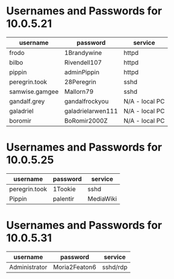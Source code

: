 # Usernames and Passwords for 10.0.5.21
|username|password|service|
|--------|--------|-------|
|frodo|1Brandywine|httpd|
|bilbo|Rivendell107|httpd|
|pippin|adminPippin|httpd|
|peregrin.took|28Peregrin|sshd|
|samwise.gamgee|Mallorn79|sshd|
|gandalf.grey|gandalfrockyou|N/A - local PC|
|galadriel|galadrielarwen111|N/A - local PC|
|boromir|BoRomir2000Z|N/A - local PC|


# Usernames and Passwords for 10.0.5.25
|username|password|service|
|--------|--------|-------|
|peregrin.took|1Tookie|sshd|
|Pippin|palentir|MediaWiki|

# Usernames and Passwords for 10.0.5.31
|username|password|service|
|--------|--------|-------|
|Administrator|Moria2Featon6|sshd/rdp|
